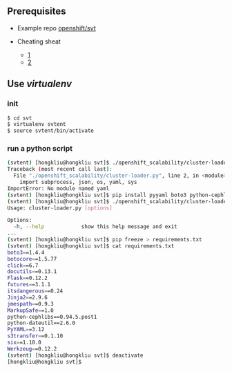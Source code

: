 
## Prerequisites 

* Example repo
  [openshift/svt](https://github.com/openshift/svt)
* Cheating sheat

    * [1](http://www.michael-noll.com/blog/2010/11/29/virtualenv-cheat-sheet/)
    * [2](https://gist.github.com/kittolau/d474d6806acdbb34a0dc)

## Use _virtualenv_

### init

```sh
$ cd svt
$ virtualenv svtent
$ source svtent/bin/activate
```

### run a python script

```sh
(svtent) [hongkliu@hongkliu svt]$ ./openshift_scalability/cluster-loader.py -h
Traceback (most recent call last):
  File "./openshift_scalability/cluster-loader.py", line 2, in <module>
    import subprocess, json, os, yaml, sys
ImportError: No module named yaml
(svtent) [hongkliu@hongkliu svt]$ pip install pyyaml boto3 python-cephlibs flask
(svtent) [hongkliu@hongkliu svt]$ ./openshift_scalability/cluster-loader.py -h
Usage: cluster-loader.py [options]

Options:
  -h, --help            show this help message and exit
...
(svtent) [hongkliu@hongkliu svt]$ pip freeze > requirements.txt
(svtent) [hongkliu@hongkliu svt]$ cat requirements.txt 
boto3==1.4.4
botocore==1.5.77
click==6.7
docutils==0.13.1
Flask==0.12.2
futures==3.1.1
itsdangerous==0.24
Jinja2==2.9.6
jmespath==0.9.3
MarkupSafe==1.0
python-cephlibs==0.94.5.post1
python-dateutil==2.6.0
PyYAML==3.12
s3transfer==0.1.10
six==1.10.0
Werkzeug==0.12.2
(svtent) [hongkliu@hongkliu svt]$ deactivate 
[hongkliu@hongkliu svt]$
```

 
